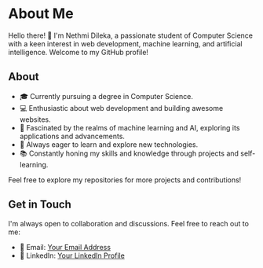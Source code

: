 # About Me

Hello there! 👋 I'm Nethmi Dileka, a passionate student of Computer Science with a keen interest in web development, machine learning, and artificial intelligence. Welcome to my GitHub profile!

## About

- 🎓 Currently pursuing a degree in Computer Science.
- 💻 Enthusiastic about web development and building awesome websites.
- 🤖 Fascinated by the realms of machine learning and AI, exploring its applications and advancements.
- 🌱 Always eager to learn and explore new technologies.
- 📚 Constantly honing my skills and knowledge through projects and self-learning.



Feel free to explore my repositories for more projects and contributions!

## Get in Touch

I'm always open to collaboration and discussions. Feel free to reach out to me:

- 📧 Email: [Your Email Address](mailto:nethmidilekaamindinigmail.com)
- 💼 LinkedIn: [Your LinkedIn Profile](https://www.linkedin.com/in/nethmidilekaperera/)
  

